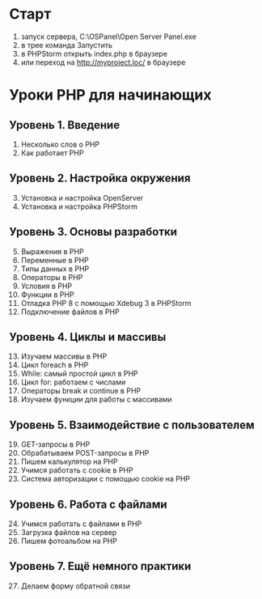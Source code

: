 # Старт

1. запуск сервера, 
C:\OSPanel\Open Server Panel.exe
2. в трее команда Запустить
3. в PHPStorm открыть index.php в браузере
4. или переход на http://myproject.loc/ в браузере

# Уроки PHP для начинающих

## Уровень 1. Введение
1. Несколько слов о PHP
2. Как работает PHP
## Уровень 2. Настройка окружения
3. Установка и настройка OpenServer
4. Установка и настройка PHPStorm
## Уровень 3. Основы разработки
5. Выражения в PHP
6. Переменные в PHP
7. Типы данных в PHP
8. Операторы в PHP
9. Условия в PHP
10. Функции в PHP
11. Отладка PHP 8 с помощью Xdebug 3 в PHPStorm
12. Подключение файлов в PHP
## Уровень 4. Циклы и массивы
13. Изучаем массивы в PHP
14. Цикл foreach в PHP
15. While: самый простой цикл в PHP
16. Цикл for: работаем с числами
17. Операторы break и continue в PHP
18. Изучаем функции для работы с массивами
## Уровень 5. Взаимодействие с пользователем
19. GET-запросы в PHP
20. Обрабатываем POST-запросы в PHP
21. Пишем калькулятор на PHP
22. Учимся работать с cookie в PHP
23. Система авторизации с помощью cookie на PHP
## Уровень 6. Работа с файлами
24. Учимся работать с файлами в PHP
25. Загрузка файлов на сервер
26. Пишем фотоальбом на PHP
## Уровень 7. Ещё немного практики
27. Делаем форму обратной связи
